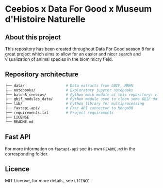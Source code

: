 # Ceebios x Data For Good x Museum d'Histoire Naturelle


## About this project

This repository has been created throughout Data For Good season 8 for a great project which aims to allow for an easier 
and nicer search and visualization of animal species in the biomimicry field.

## Repository architecture

```bash
├── data/                   # Data extracts from GBIF, MNHN
├── notebooks/              # Exploratory jupyter notebooks
├── batch8_ceebios/         # Python main module of this repository: clean GBIF taxon & Semantic Scholar, add all articles to MongoDB
├── gbif_modules_data/      # Python module used to clean some GBIF database 
├── lib/                    # Python library for multiprocessing
├── fastapi-api/            # Fast API connected to MongoDB
├── requirements.txt        # Project requirements
├── LICENSE
└── README.md
```


## Fast API

For more information on `fastapi-api` see its own `README.md` in the corresponding folder.

## Licence

MIT License, for more details, see `LICENCE`.
